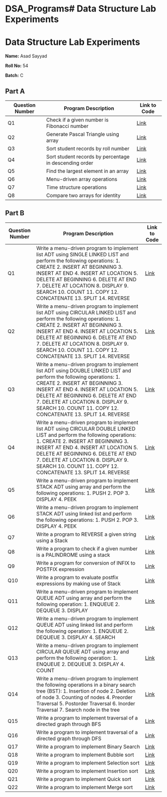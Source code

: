 # DSA_Programs# Data Structure Lab Experiments



# Data Structure Lab Experiments


**Name:** Asad Sayyad

**Roll No:** 54

**Batch:** C


## Part A

| Question Number | Program Description                                      | Link to Code |
| --------------- | ------------------------------------------------------- | ------------ |
| Q1              | Check if a given number is Fibonacci number             | [Link](https://github.com/AsadSayyad92/DSA_Programs/blob/main/54_1_Asad.c)     |
| Q2              | Generate Pascal Triangle using array                   | [Link](https://github.com/AsadSayyad92/DSA_Programs/blob/main/54_2_Asad.c)     |
| Q3              | Sort student records by roll number                     | [Link](https://github.com/AsadSayyad92/DSA_Programs/blob/main/54_3_Asad.c)     |
| Q4              | Sort student records by percentage in descending order  | [Link](https://github.com/AsadSayyad92/DSA_Programs/blob/main/54_4_Asad.c)     |
| Q5              | Find the largest element in an array                    | [Link](https://github.com/AsadSayyad92/DSA_Programs/blob/main/54_5_Asad.c)     |
| Q6              | Menu-driven array operations                             | [Link](https://github.com/AsadSayyad92/DSA_Programs/blob/main/54_6_Asad.c)     |
| Q7              | Time structure operations                                | [Link](https://github.com/AsadSayyad92/DSA_Programs/blob/main/54_7_Asad.c)     |
| Q8              | Compare two arrays for identity                         | [Link](https://github.com/AsadSayyad92/DSA_Programs/blob/main/54_8_Asad.c)     |

## Part B

| Question Number | Program Description                                              | Link to Code   |
| --------------- | --------------------------------------------------------------- | -------------  |
| Q1              | Write a menu-driven program to implement list ADT using SINGLE LINKED LIST and perform the following operations: 1. CREATE 2. INSERT AT BEGINNING 3. INSERT AT END 4. INSERT AT LOCATION 5. DELETE AT BEGINNING 6. DELETE AT END 7. DELETE AT LOCATION 8. DISPLAY 9. SEARCH 10. COUNT 11. COPY 12. CONCATENATE 13. SPLIT 14. REVERSE | [Link](https://github.com/AsadSayyad92/DSA_Programs/blob/main/54_29_Asad.c)      |
| Q2              | Write a menu-driven program to implement list ADT using CIRCULAR LINKED LIST and perform the following operations: 1. CREATE 2. INSERT AT BEGINNING 3. INSERT AT END 4. INSERT AT LOCATION 5. DELETE AT BEGINNING 6. DELETE AT END 7. DELETE AT LOCATION 8. DISPLAY 9. SEARCH 10. COUNT 11. COPY 12. CONCATENATE 13. SPLIT 14. REVERSE | [Link](https://github.com/AsadSayyad92/DSA_Programs/blob/main/54_30_Asad.c)      |
| Q3              | Write a menu-driven program to implement list ADT using DOUBLE LINKED LIST and perform the following operations: 1. CREATE 2. INSERT AT BEGINNING 3. INSERT AT END 4. INSERT AT LOCATION 5. DELETE AT BEGINNING 6. DELETE AT END 7. DELETE AT LOCATION 8. DISPLAY 9. SEARCH 10. COUNT 11. COPY 12. CONCATENATE 13. SPLIT 14. REVERSE | [Link](https://github.com/AsadSayyad92/DSA_Programs/blob/main/54_31_Asad.c)      |
| Q4              | Write a menu-driven program to implement list ADT using CIRCULAR DOUBLE LINKED LIST and perform the following operations: 1. CREATE 2. INSERT AT BEGINNING 3. INSERT AT END 4. INSERT AT LOCATION 5. DELETE AT BEGINNING 6. DELETE AT END 7. DELETE AT LOCATION 8. DISPLAY 9. SEARCH 10. COUNT 11. COPY 12. CONCATENATE 13. SPLIT 14. REVERSE | [Link](https://github.com/AsadSayyad92/DSA_Programs/blob/main/54_32_Asad.c)      |
| Q5              | Write a menu-driven program to implement STACK ADT using array and perform the following operations: 1. PUSH 2. POP 3. DISPLAY 4. PEEK | [Link](https://github.com/AsadSayyad92/DSA_Programs/blob/main/54_33_Asad.c)      |
| Q6              | Write a menu-driven program to implement STACK ADT using linked list and perform the following operations: 1. PUSH 2. POP 3. DISPLAY 4. PEEK | [Link](https://github.com/AsadSayyad92/DSA_Programs/blob/main/54_34_Asad.c)      |
| Q7              | Write a program to REVERSE a given string using a Stack | [Link](https://github.com/AsadSayyad92/DSA_Programs/blob/main/54_35_Asad.c)      |
| Q8              | Write a program to check if a given number is a PALINDROME using a stack | [Link](https://github.com/AsadSayyad92/DSA_Programs/blob/main/54_36_Asad.c)      |
| Q9              | Write a program for conversion of INFIX to POSTFIX expression | [Link](https://github.com/AsadSayyad92/DSA_Programs/blob/main/54_18_Asad.c)      |
| Q10             | Write a program to evaluate postfix expressions by making use of Stack | [Link](https://github.com/AsadSayyad92/DSA_Programs/blob/main/54_19_Asad.c)      |
| Q11             | Write a menu-driven program to implement QUEUE ADT using array and perform the following operation: 1. ENQUEUE 2. DEQUEUE 3. DISPLAY | [Link](https://github.com/AsadSayyad92/DSA_Programs/blob/main/54_11_Asad.c)      |
| Q12             | Write a menu-driven program to implement QUEUE ADT using linked list and perform the following operation: 1. ENQUEUE 2. DEQUEUE 3. DISPLAY 4. SEARCH | [Link](https://github.com/AsadSayyad92/DSA_Programs/blob/main/54_12_Asad.c)      |
| Q13             | Write a menu-driven program to implement CIRCULAR QUEUE ADT using array and perform the following operation: 1. ENQUEUE 2. DEQUEUE 3. DISPLAY 4. COUNT | [Link](https://github.com/AsadSayyad92/DSA_Programs/blob/main/54_13_Asad.c)      |
| Q14             | Write a menu-driven program to implement the following operations in a binary search tree (BST): 1. Insertion of node 2. Deletion of node 3. Counting of nodes 4. Preorder Traversal 5. Postorder Traversal 6. Inorder Traversal 7. Search node in the tree | [Link](https://github.com/AsadSayyad92/DSA_Programs/blob/main/54_26_Asad.c)      |
| Q15             | Write a program to implement traversal of a directed graph through BFS | [Link](https://github.com/AsadSayyad92/DSA_Programs/blob/main/54_27_Asad.c)      |
| Q16             | Write a program to implement traversal of a directed graph through DFS | [Link](https://github.com/AsadSayyad92/DSA_Programs/blob/main/54_28_Asad.c)      |
| Q17             | Write a program to implement Binary Search | [Link](https://github.com/AsadSayyad92/DSA_Programs/blob/main/54_25_Asad.c)      |
| Q18             | Write a program to implement Bubble sort | [Link](https://github.com/AsadSayyad92/DSA_Programs/blob/main/54_21_Asad_Bubblesort.c)      |
| Q19             | Write a program to implement Selection sort | [Link](https://github.com/AsadSayyad92/DSA_Programs/blob/main/54_21_Asad_Selectionsort.c)      |
| Q20             | Write a program to implement Insertion sort | [Link](https://github.com/AsadSayyad92/DSA_Programs/blob/main/54_22_Asad.c)      |
| Q21             | Write a program to implement Quick sort | [Link](https://github.com/AsadSayyad92/DSA_Programs/blob/main/54_24_Asad.c)      |
| Q22             | Write a program to implement Merge sort | [Link](https://github.com/AsadSayyad92/DSA_Programs/blob/main/54_23_Asad.c)      |
